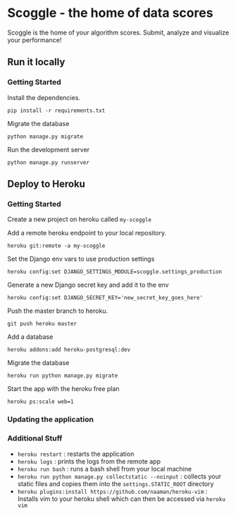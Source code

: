 # Scoggle - the home of data scores

Scoggle is the home of your algorithm scores. Submit, analyze and visualize your performance!

## Run it locally

### Getting Started

Install the dependencies.

```
pip install -r requirements.txt
```

Migrate the database

```
python manage.py migrate
```

Run the development server

```
python manage.py runserver
```

## Deploy to Heroku

### Getting Started

Create a new project on heroku called `my-scoggle`

Add a remote heroku endpoint to your local repository.

```
heroku git:remote -a my-scoggle
```

Set the Django env vars to use production settings

```
heroku config:set DJANGO_SETTINGS_MODULE=scoggle.settings_production
```

Generate a new Django secret key and add it to the env

```
heroku config:set DJANGO_SECRET_KEY='new_secret_key_goes_here'
```

Push the master branch to heroku.

```
git push heroku master
```

Add a database

```
heroku addons:add heroku-postgresql:dev
```

Migrate the database

```
heroku run python manage.py migrate
```

Start the app with the heroku free plan

```
heroku ps:scale web=1
```

### Updating the application



### Additional Stuff

* `heroku restart` : restarts the application 
* `heroku logs` : prints the logs from the remote app
* `heroku run bash` : runs a bash shell from your local machine
* `heroku run python manage.py collectstatic --noinput` : collects your static files and copies them into the `settings.STATIC_ROOT` directory
* `heroku plugins:install https://github.com/naaman/heroku-vim` : Installs vim to your heroku shell which can then be accessed via `heroku vim`
